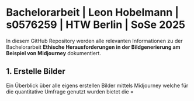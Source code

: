 # Bachelorarbeit | Leon Hobelmann | s0576259 | HTW Berlin | SoSe 2025

 In diesem GitHub Repository werden alle relevanten Informationen zu der Bachelorarbeit **Ethische Herausforderungen in der Bildgenerierung am Beispiel von Midjourney** dokumentiert.

## 1. Erstelle Bilder
Ein Überblick über alle eigens erstellen Bilder mittels Midjourney welche für die quantitative Umfrage genutzt wurden bietet die =
